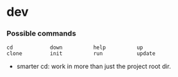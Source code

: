 # dev

### Possible commands
```
cd            down          help          up
clone         init          run           update
```

- smarter cd: work in more than just the project root dir.

